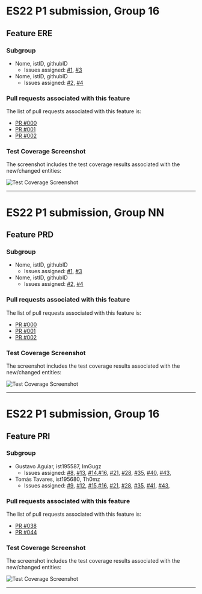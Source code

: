# ES22 P1 submission, Group 16

## Feature ERE

### Subgroup

- Nome, istID, githubID
  - Issues assigned: [#1](https://github.com), [#3](https://github.com)
- Nome, istID, githubID
  - Issues assigned: [#2](https://github.com), [#4](https://github.com)

### Pull requests associated with this feature

The list of pull requests associated with this feature is:

- [PR #000](https://github.com)
- [PR #001](https://github.com)
- [PR #002](https://github.com)

### Test Coverage Screenshot

The screenshot includes the test coverage results associated with the new/changed entities:

![Test Coverage Screenshot](https://github.com/tecnico-softeng-2022/templates/blob/master/sprints/coverage-example.png)

---

# ES22 P1 submission, Group NN

## Feature PRD

### Subgroup

- Nome, istID, githubID
  - Issues assigned: [#1](https://github.com), [#3](https://github.com)
- Nome, istID, githubID
  - Issues assigned: [#2](https://github.com), [#4](https://github.com)

### Pull requests associated with this feature

The list of pull requests associated with this feature is:

- [PR #000](https://github.com)
- [PR #001](https://github.com)
- [PR #002](https://github.com)

### Test Coverage Screenshot

The screenshot includes the test coverage results associated with the new/changed entities:

![Test Coverage Screenshot](https://github.com/tecnico-softeng-2022/templates/blob/master/sprints/coverage-example.png)

---

# ES22 P1 submission, Group 16

## Feature PRI

### Subgroup

- Gustavo Aguiar, ist195587, ImGugz
  - Issues assigned: [#8](https://github.com/tecnico-softeng-2022/es22-16/issues/8), [#13](https://github.com/tecnico-softeng-2022/es22-16/issues/13), [#14](https://github.com/tecnico-softeng-2022/es22-16/issues/14),[#16](https://github.com/tecnico-softeng-2022/es22-16/issues/16), [#21](https://github.com/tecnico-softeng-2022/es22-16/issues/21), [#28](https://github.com/tecnico-softeng-2022/es22-16/issues/28), [#35](https://github.com/tecnico-softeng-2022/es22-16/issues/35), [#40](https://github.com/tecnico-softeng-2022/es22-16/issues/40), [#43](https://github.com/tecnico-softeng-2022/es22-16/issues/43),
- Tomás Tavares, ist195680, Th0mz
  - Issues assigned: [#9](https://github.com/tecnico-softeng-2022/es22-16/issues/9), [#12](https://github.com/tecnico-softeng-2022/es22-16/issues/12), [#15](https://github.com/tecnico-softeng-2022/es22-16/issues/15),[#16](https://github.com/tecnico-softeng-2022/es22-16/issues/16), [#21](https://github.com/tecnico-softeng-2022/es22-16/issues/21), [#28](https://github.com/tecnico-softeng-2022/es22-16/issues/28), [#35](https://github.com/tecnico-softeng-2022/es22-16/issues/35), [#41](https://github.com/tecnico-softeng-2022/es22-16/issues/40), [#43](https://github.com/tecnico-softeng-2022/es22-16/issues/43),

### Pull requests associated with this feature

The list of pull requests associated with this feature is:

- [PR #038](https://github.com/tecnico-softeng-2022/es22-16/pull/38)
- [PR #044](https://github.com/tecnico-softeng-2022/es22-16/pull/44)

### Test Coverage Screenshot

The screenshot includes the test coverage results associated with the new/changed entities:

![Test Coverage Screenshot](https://github.com/tecnico-softeng-2022/es22-16/blob/pri/coverage_pri.png)

---

